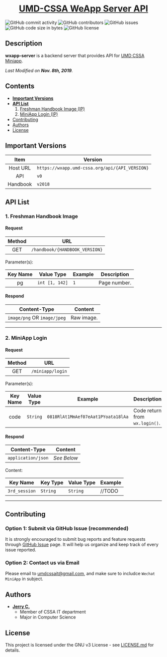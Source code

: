<h1 align="center">
  <a href="https://github.com/UMD-CSSA/wxapp-server.git/">UMD-CSSA WeApp Server API</a>
</h1>

![GitHub commit activity](https://img.shields.io/github/commit-activity/y/UMD-CSSA/wxapp-server.svg)
![GitHub contributors](https://img.shields.io/github/contributors/UMD-CSSA/wxapp-server)
![GitHub issues](https://img.shields.io/github/issues/UMD-CSSA/wxapp-server.svg)
![GitHub code size in bytes](https://img.shields.io/github/languages/code-size/UMD-CSSA/wxapp-server.svg)
![GitHub license](https://img.shields.io/github/license/UMD-CSSA/wxapp-server.svg)

## Description

**wxapp-server** is a backend server that provides API for [UMD CSSA Miniapp](<https://github.com/UMD-CSSA/CSSA-MiniApp>).

*Last Modified on **Nov. 8th, 2019**.*





## Contents

-   [**Important Versions**](#important-versions)
-   [**API List**](#api-list)
    1.   [Freshman Handbook Image (IP)](#freshman-handbook-image)
    2.   [MiniApp Login (IP)](#miniapp-login)
-   [Contributing](#contributing)
-   [Authors](#authors)
-   [License](#license)





## Important Versions

Item      | Version
:---:     | ---
Host URL  | `https://wxapp.umd-cssa.org/api/{API_VERSION}`
API       | `v0`
Handbook  | `v2018`





## API List

### 1. Freshman Handbook Image

#### Request

Method  | URL
:---:   | ---
GET     | `/handbook/{HANDBOOK_VERSION}`

Parameter(s):

Key Name  | Value Type      | Example | Description
:---:     | ---             | ---     | ---
pg        | `int [1, 142]`  | `1`     | Page number.

#### Respond

Content-Type                | Content
---                         | ---
`image/png` OR `image/jpeg` | Raw image.

---

### 2. MiniApp Login

#### Request

Method  | URL
:---:   | ---
GET     | `/miniapp/login`

Parameter(s):

Key Name  | Value Type  | Example                             | Description
:---:     | ---         | ---                                 | ---
code      | `String`    | `0818RlAt1MmAef07eAat1PYoata18lAa`  | Code return from `wx.login()`.

#### Respond

Content-Type        | Content
---                 | ---
`application/json`  | *See Below*

Content:

Key Name      | Key Type  | Value Type  | Example
---           | ---       | ---         | ---
`3rd_session` | `String`  | `String`    | //TODO

---





## Contributing

### Option 1: Submit via GitHub Issue (recommended)

It is strongly encouraged to submit bug reports and feature requests through
[GitHub Issue](https://github.com/UMD-CSSA/wxapp-server/issues)
page. It will help us organize and keep track of every issue reported.

### Option 2: Contact us via Email

Please email to [umdcssait@gmail.com](mailto:umdcssait@gmail.com), and make sure to includce `Wechat MiniApp` in subject.





## Authors

-   **[Jerry C.](<https://github.com/jerryc05>)**
    - Member of CSSA IT department
    - Major in Computer Science





## License

This project is licensed under the GNU v3 License - see
[LICENSE.md](https://github.com/UMD-CSSA/wxapp-server.git/blob/master/LICENSE)
for details.
